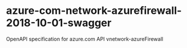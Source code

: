 # azure-com-network-azurefirewall-2018-10-01-swagger
OpenAPI specification for azure.com API vnetwork-azureFirewall
